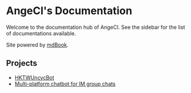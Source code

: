 # AngeCI's Documentation
Welcome to the documentation hub of AngeCI. See the sidebar for the list of documentations available.

Site powered by [mdBook](https://github.com/rust-lang/mdBook).

## Projects
- [HKTWUncycBot](htub/)
- [Multi-platform chatbot for IM group chats](im-bot/)
